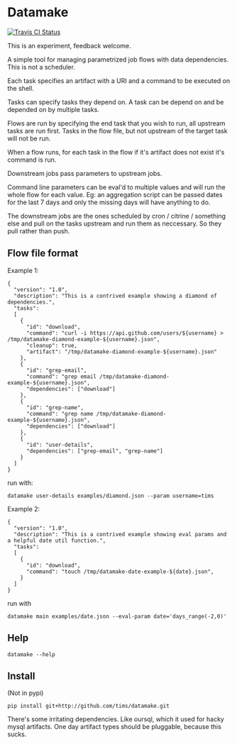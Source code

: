 Datamake
========

[![Travis CI Status](https://api.travis-ci.org/tims/datamake.png)](https://travis-ci.org/tims/datamake)

This is an experiment, feedback welcome.

A simple tool for managing parametrized job flows with data dependencies. This is not a scheduler.

Each task specifies an artifact with a URI and a command to be executed on the shell.

Tasks can specify tasks they depend on. A task can be depend on and be depended on by multiple tasks.

Flows are run by specifying the end task that you wish to run, all upstream tasks are run first. Tasks in the flow file, but not upstream of the target task will not be run.

When a flow runs, for each task in the flow if it's artifact does not exist it's command is run.

Downstream jobs pass parameters to upstream jobs.

Command line parameters can be eval'd to multiple values and will run the whole flow for each value. Eg: an aggregation script can be passed dates for the last 7 days and only the missing days will have anything to do.

The downstream jobs are the ones scheduled by cron / citrine / something else and pull on the tasks upstream and run them as neccessary.
So they pull rather than push.

Flow file format
------------------

Example 1:

    {
      "version": "1.0",
      "description": "This is a contrived example showing a diamond of dependencies.",
      "tasks":
      [
        {
          "id": "download",
          "command": "curl -i https://api.github.com/users/${username} > /tmp/datamake-diamond-example-${username}.json",
          "cleanup": true,
          "artifact": "/tmp/datamake-diamond-example-${username}.json"
        },
        {
          "id": "grep-email",
          "command": "grep email /tmp/datamake-diamond-example-${username}.json",
          "dependencies": ["download"]
        },
        {
          "id": "grep-name",
          "command": "grep name /tmp/datamake-diamond-example-${username}.json",
          "dependencies": ["download"]
        },
        {
          "id": "user-details",
          "dependencies": ["grep-email", "grep-name"]
        }
      ]
    }

run with:

    datamake user-details examples/diamond.json --param username=tims

Example 2:

    {
      "version": "1.0",
      "description": "This is a contrived example showing eval params and a helpful date util function.",
      "tasks":
      [
        {
          "id": "download",
          "command": "touch /tmp/datamake-date-example-${date}.json",
        }
      ]
    }

run with

    datamake main examples/date.json --eval-param date='days_range(-2,0)'


Help
----

    datamake --help

Install
-------

(Not in pypi)

    pip install git+http://github.com/tims/datamake.git


There's some irritating dependencies. Like oursql, which it used for hacky mysql artifacts.
One day artifact types should be pluggable, because this sucks.





